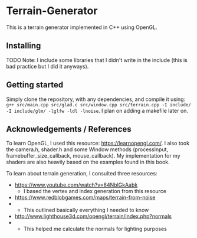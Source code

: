# Terrain-Generator 
This is a terrain generator implemented in C++ using OpenGL. 

## Installing
TODO
Note: I include some libraries that I didn't write in the include (this is bad practice but I did it anyways). 

## Getting started 
Simply clone the repository, with any dependencies, and compile it using: `g++ src/main.cpp src/glad.c src/window.cpp src/terrain.cpp -I include/ -I include/glm/ -lglfw -ldl -lnoise`. I plan on adding a makefile later on.

## Acknowledgements / References 
To learn OpenGL, I used this resource: https://learnopengl.com/. I also took the camera.h, shader.h and some Window methods (processInput, framebuffer_size_callback, mouse_callback). My implementation for my shaders are also heavily based on the examples found in this book.  

To learn about terrain generation, I consulted three resources:
- https://www.youtube.com/watch?v=64NblGkAabk 
    - I based the vertex and index generation from this resource 
- https://www.redblobgames.com/maps/terrain-from-noise
-   - This outlined basically everything I needed to know 
- http://www.lighthouse3d.com/opengl/terrain/index.php?normals
-   - This helped me calculate the normals for lighting purposes 
